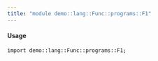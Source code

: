 ```yaml
---
title: "module demo::lang::Func::programs::F1"
---
```


#### Usage

`import demo::lang::Func::programs::F1;`

